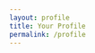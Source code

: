```yaml
---
layout: profile
title: Your Profile
permalink: /profile
---
```


<!-- page formatting is fetched from the layout -->
<!-- this is the new profile page -->